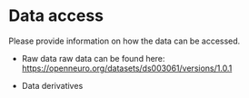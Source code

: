 # Data access

Please provide information on how the data can be accessed.

* Raw data
raw data can be found here: https://openneuro.org/datasets/ds003061/versions/1.0.1

* Data derivatives 
